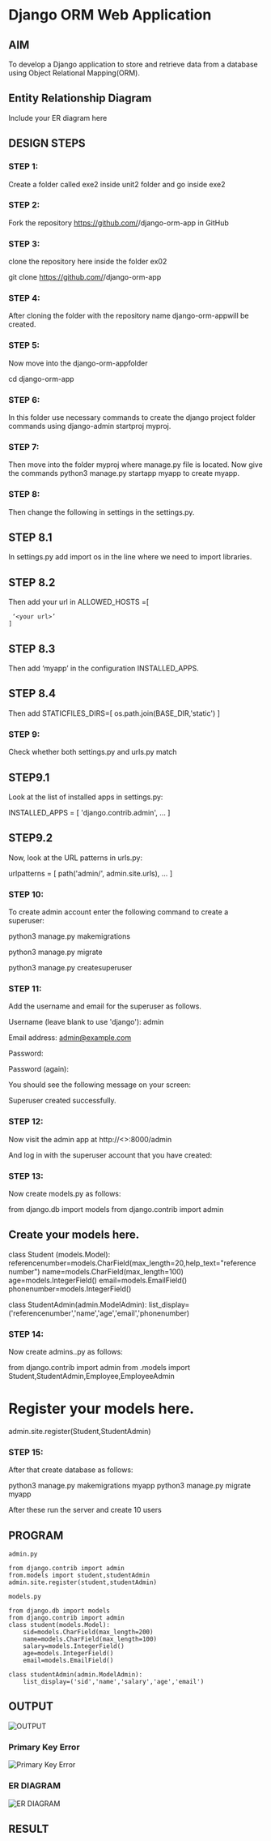 # Django ORM Web Application

## AIM
To develop a Django application to store and retrieve data from a database using Object Relational Mapping(ORM).

## Entity Relationship Diagram

Include your ER diagram here

## DESIGN STEPS

### STEP 1:
Create a folder called exe2 inside unit2 folder and go inside exe2  

### STEP 2:
Fork the repository https://github.com/<username>/django-orm-app in GitHub

### STEP 3:
clone the repository here inside the folder ex02

git clone https://github.com/<username>/django-orm-app

### STEP 4:
After cloning the folder with the repository name django-orm-appwill be created.

### STEP 5:
Now move into the django-orm-appfolder

cd django-orm-app

### STEP 6:
In this folder use necessary commands to create the django project folder commands using django-admin startproj myproj.

### STEP 7:
Then move into the folder myproj where manage.py file is located. Now give the commands python3 manage.py startapp myapp to create myapp. 

### STEP 8:
Then change the following in settings in the settings.py.

 ## STEP 8.1  
   In settings.py add import os in the line where we need to import libraries.

 ## STEP 8.2 
   Then add your url in ALLOWED_HOSTS =[

     ‘<your url>’
    ]

 ## STEP 8.3 
   Then add ‘myapp’ in the configuration INSTALLED_APPS. 

 ## STEP 8.4 
   Then add STATICFILES_DIRS=[
       os.path.join(BASE_DIR,'static')
    ] 

### STEP 9:
Check whether both settings.py and urls.py match

 ## STEP9.1
 Look at the list of installed apps in settings.py:
 
 INSTALLED_APPS = [
     'django.contrib.admin',
     …
 ]

 ## STEP9.2
   Now, look at the URL patterns in urls.py:
   
   urlpatterns = [
       path('admin/', admin.site.urls),
       …
   ]

### STEP 10:
To create admin account enter the following command to create a superuser:

python3 manage.py makemigrations

python3 manage.py migrate

python3 manage.py createsuperuser

### STEP 11:
Add the username and email for the superuser as follows.

Username (leave blank to use 'django'): admin

Email address: admin@example.com

Password:

Password (again):

You should see the following message on your screen:

Superuser created successfully.

### STEP 12:
Now visit the admin app at http://<<Thiea ide url>>:8000/admin 

And log in with the superuser account that you have created:

### STEP 13:
Now create models.py as follows:

from django.db import models
from django.contrib import admin

## Create your models here.
class Student (models.Model):
    referencenumber=models.CharField(max_length=20,help_text="reference number")
    name=models.CharField(max_length=100)
    age=models.IntegerField()
    email=models.EmailField()
    phonenumber=models.IntegerField()

class StudentAdmin(admin.ModelAdmin):
    list_display=('referencenumber','name','age','email','phonenumber)

### STEP 14:
Now create admins..py as follows:

from django.contrib import admin
from .models import Student,StudentAdmin,Employee,EmployeeAdmin

# Register your models here.

admin.site.register(Student,StudentAdmin)


### STEP 15:
After that create database as follows:

python3 manage.py makemigrations myapp
python3 manage.py migrate myapp

After these run the server and create 10 users


## PROGRAM

```
admin.py

from django.contrib import admin
from.models import student,studentAdmin
admin.site.register(student,studentAdmin)

models.py

from django.db import models
from django.contrib import admin
class student(models.Model):
    sid=models.CharField(max_length=200)
    name=models.CharField(max_length=100)
    salary=models.IntegerField()
    age=models.IntegerField()
    email=models.EmailField()

class studentAdmin(admin.ModelAdmin):
    list_display=('sid','name','salary','age','email')

```
## OUTPUT
![OUTPUT](./Studentslist.jpg)

### Primary Key Error
![Primary Key Error](./StudentslistError.jpg)

### ER DIAGRAM
![ER DIAGRAM](./ERDiagram.jpg)

## RESULT

